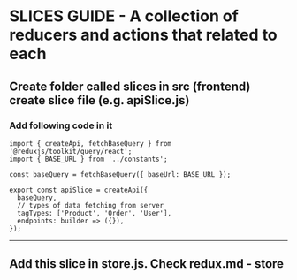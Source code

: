 # SLICES GUIDE - A collection of reducers and actions that related to each 

## Create folder called slices in src (frontend) create slice file (e.g. apiSlice.js)

### Add following code in it
```
import { createApi, fetchBaseQuery } from '@reduxjs/toolkit/query/react';
import { BASE_URL } from '../constants';

const baseQuery = fetchBaseQuery({ baseUrl: BASE_URL });

export const apiSlice = createApi({
  baseQuery,
  // types of data fetching from server
  tagTypes: ['Product', 'Order', 'User'],
  endpoints: builder => ({}),
});
```

---

## Add this slice in store.js. Check redux.md - store